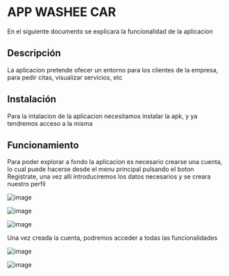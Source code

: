 # APP WASHEE CAR

En el siguiente documento se explicara la funcionalidad de la aplicacion

## Descripción

La aplicacion pretende ofecer un entorno para los clientes de la empresa, para pedir citas, visualizar servicios, etc

## Instalación

Para la intalacion de la aplicacion necesitamos instalar la apk, y ya tendremos acceso a la misma

## Funcionamiento

Para poder explorar a fondo la aplicacion es necesario crearse una cuenta, lo cual puede hacerse desde el menu principal pulsando el boton Registrate, una vez alli introduciremos los datos necesarios y se creara nuestro perfil

![image](https://github.com/santiknu/TFG/assets/131476967/a1d462b7-0792-4e4f-bca5-f8cccd088128)

![image](https://github.com/santiknu/TFG/assets/131476967/c7c500bd-42f8-4627-9d84-28109e2e6b46)

![image](https://github.com/santiknu/TFG/assets/131476967/c37549ad-d686-43fc-a9f6-bb9b93dfd520)


Una vez creada la cuenta, podremos acceder a todas las funcionalidades

![image](https://github.com/santiknu/TFG/assets/131476967/dbd07dae-fc4c-4e20-bc06-42a10bee4f86)

![image](https://github.com/santiknu/TFG/assets/131476967/101ba2c1-bfe2-405b-bbf2-195b022f0a88)




